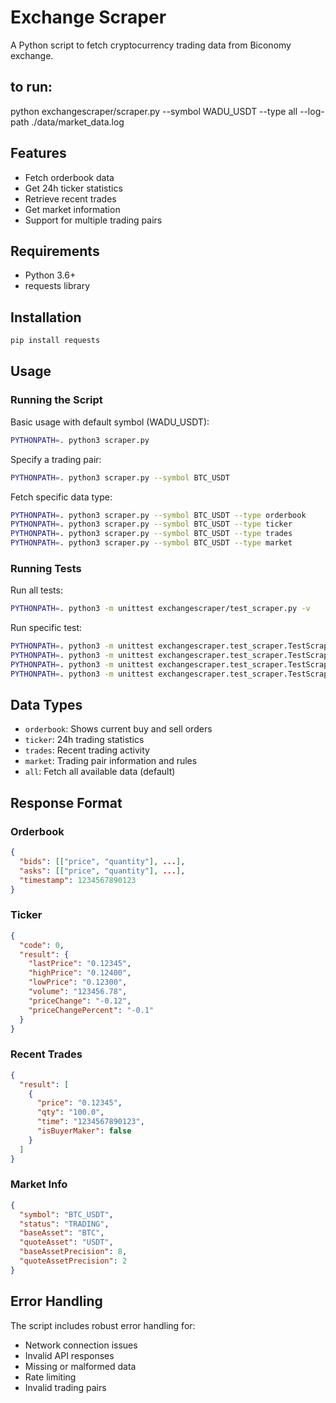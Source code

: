 # Exchange Scraper

A Python script to fetch cryptocurrency trading data from Biconomy exchange.

## to run:

python exchangescraper/scraper.py --symbol WADU_USDT --type all --log-path ./data/market_data.log

## Features

- Fetch orderbook data
- Get 24h ticker statistics
- Retrieve recent trades
- Get market information
- Support for multiple trading pairs

## Requirements

- Python 3.6+
- requests library

## Installation

```bash
pip install requests
```

## Usage

### Running the Script

Basic usage with default symbol (WADU_USDT):
```bash
PYTHONPATH=. python3 scraper.py
```

Specify a trading pair:
```bash
PYTHONPATH=. python3 scraper.py --symbol BTC_USDT
```

Fetch specific data type:
```bash
PYTHONPATH=. python3 scraper.py --symbol BTC_USDT --type orderbook
PYTHONPATH=. python3 scraper.py --symbol BTC_USDT --type ticker
PYTHONPATH=. python3 scraper.py --symbol BTC_USDT --type trades
PYTHONPATH=. python3 scraper.py --symbol BTC_USDT --type market
```

### Running Tests

Run all tests:
```bash
PYTHONPATH=. python3 -m unittest exchangescraper/test_scraper.py -v
```

Run specific test:
```bash
PYTHONPATH=. python3 -m unittest exchangescraper.test_scraper.TestScraper.test_get_ticker -v
PYTHONPATH=. python3 -m unittest exchangescraper.test_scraper.TestScraper.test_get_orderbook -v
PYTHONPATH=. python3 -m unittest exchangescraper.test_scraper.TestScraper.test_get_recent_trades -v
PYTHONPATH=. python3 -m unittest exchangescraper.test_scraper.TestScraper.test_get_market_info -v
```

## Data Types

- `orderbook`: Shows current buy and sell orders
- `ticker`: 24h trading statistics
- `trades`: Recent trading activity
- `market`: Trading pair information and rules
- `all`: Fetch all available data (default)

## Response Format

### Orderbook
```json
{
  "bids": [["price", "quantity"], ...],
  "asks": [["price", "quantity"], ...],
  "timestamp": 1234567890123
}
```

### Ticker
```json
{
  "code": 0,
  "result": {
    "lastPrice": "0.12345",
    "highPrice": "0.12400",
    "lowPrice": "0.12300",
    "volume": "123456.78",
    "priceChange": "-0.12",
    "priceChangePercent": "-0.1"
  }
}
```

### Recent Trades
```json
{
  "result": [
    {
      "price": "0.12345",
      "qty": "100.0",
      "time": "1234567890123",
      "isBuyerMaker": false
    }
  ]
}
```

### Market Info
```json
{
  "symbol": "BTC_USDT",
  "status": "TRADING",
  "baseAsset": "BTC",
  "quoteAsset": "USDT",
  "baseAssetPrecision": 8,
  "quoteAssetPrecision": 2
}
```

## Error Handling

The script includes robust error handling for:
- Network connection issues
- Invalid API responses
- Missing or malformed data
- Rate limiting
- Invalid trading pairs
